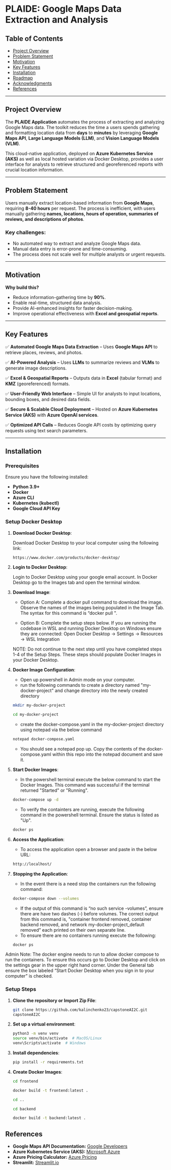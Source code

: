 # PLAIDE: Google Maps Data Extraction and Analysis

## Table of Contents
- [Project Overview](#project-overview)
- [Problem Statement](#problem-statement)
- [Motivation](#motivation)
- [Key Features](#key-features)
- [Installation](#installation)
- [Roadmap](#roadmap)
- [Acknowledgments](#acknowledgments)
- [References](#references)

---

## Project Overview

The **PLAIDE Application** automates the process of extracting and analyzing Google Maps data. The toolkit reduces the time a users spends gathering and formatting location data from **days** to **minutes** by leveraging **Google Maps API**, **Large Language Models (LLM)**, and **Vision Language Models (VLM)**.

This cloud-native application, deployed on **Azure Kubernetes Service (AKS)** as well as local hosted variation via Docker Desktop, provides a user interface for analysts to retrieve structured and georeferenced reports with crucial location information.

---

## Problem Statement

Users manually extract location-based information from **Google Maps**, requiring **8-40 hours** per request. The process is inefficient, with users manually gathering **names, locations, hours of operation, summaries of reviews, and descriptions of photos**.

### Key challenges:
- No automated way to extract and analyze Google Maps data.
- Manual data entry is error-prone and time-consuming.
- The process does not scale well for multiple analysts or urgent requests.

---

## Motivation

**Why build this?**
- Reduce information-gathering time by **90%**.
- Enable real-time, structured data analysis.
- Provide AI-enhanced insights for faster decision-making.
- Improve operational effectiveness with **Excel and geospatial reports**.

---

## Key Features

✅ **Automated Google Maps Data Extraction** – Uses **Google Maps API** to retrieve places, reviews, and photos.

✅ **AI-Powered Analysis** – Uses **LLMs** to summarize reviews and **VLMs** to generate image descriptions.

✅ **Excel & Geospatial Reports** – Outputs data in **Excel** (tabular format) and **KMZ** (georeferenced) formats.

✅ **User-Friendly Web Interface** – Simple UI for analysts to input locations, bounding boxes, and desired data fields.

✅ **Secure & Scalable Cloud Deployment** – Hosted on **Azure Kubernetes Service (AKS)** with **Azure OpenAI services**.

✅ **Optimized API Calls** – Reduces Google API costs by optimizing query requests using text search parameters.

---

## Installation

### Prerequisites
Ensure you have the following installed:
- **Python 3.9+**
- **Docker**
- **Azure CLI**
- **Kubernetes (kubectl)**
- **Google Cloud API Key**

### Setup Docker Desktop
1. **Download Docker Desktop**:

   Download Docker Desktop to your local computer using the following link:
   
   ```sh
   https://www.docker.com/products/docker-desktop/
   ```
   
3. **Login to Docker Desktop**:

   Login to Docker Desktop using your google email account. In Docker Desktop go to the Images tab and open the terminal window.

4. **Download Image**:
   
   - Option A: Complete a docker pull command to download the image. Observe the names of the images being populated in the Image Tab. The syntax for this command is “docker pull <image name>".

   - Option B: Complete the setup steps below. If you are running the codebase in WSL and running Docker Desktop on Windows ensure they are connected: Open Docker Desktop → Settings → Resources → WSL Integration

   NOTE: Do not continue to the next step until you have completed steps 1-4 of the Setup Steps. These steps should populate Docker Images in your Docker Desktop.

5. **Docker Image Configuration**:
   - Open up powershell in Admin mode on your computer.
   - run the following commands to create a directory named "my-docker-project" and change directory into the newly created directory
   
   ```sh
   mkdir my-docker-project
   ```
   
   ```sh
   cd my-docker-project
   ```
   
   - create the docker-compose.yaml in the my-docker-project directory using notepad via the below command
     
   ```sh
   notepad docker-compose.yaml 
   ```
   - You should see a notepad pop up. Copy the contents of the docker-compose.yaml within this repo into the notepad document and save it.
  
6. **Start Docker Images**:
   - In the powershell terminal execute the below command to start the Docker Images. This command was successful if the terminal returned "Started" or "Running".
   
   ```sh
   docker-compose up -d
   ```
   
   - To verify the containters are running, execute the following command in the powershell terminal. Ensure the status is listed as "Up".
   
   ```sh
   docker ps
   ```

7. **Access the Application**:
   - To access the application open a browser and paste in the below URL:
     
   ```sh
   http://localhost/
   ```

8. **Stopping the Application**:
   - In the event there is a need stop the containers run the following command:

   ```sh
   docker-compose down --volumes
   ```
   - If the output of this command is “no such service -volumes”, ensure there are have two dashes (-) before volumes. The correct output from this command is, "container frontend removed, container backend removed, and network my-docker-project_default removed” each printed on their own separate line.
   - To ensure there are no containers running execute the following:
      
   ```sh
   docker ps
   ```

Admin Note: The docker engine needs to run to allow docker compose to run the containers. To ensure this occurs go to Docker Desktop and click on the settings gear in the upper right hand corner. Under the General tab ensure the box labeled “Start Docker Desktop when you sign in to your computer” is checked. 

### Setup Steps
1. **Clone the repository or Import Zip File**:
   ```sh
   git clone https://github.com/kalinchenko23/capstoneAI2C.git
   capstoneAI2C
   ```

2. **Set up a virtual environment**:
   ```sh
   python3 -m venv venv
   source venv/bin/activate  # MacOS/Linux
   venv\Scripts\activate  # Windows
   ```

3. **Install dependencies**:
   ```sh
   pip install -r requirements.txt
   ```

4. **Create Docker Images**:
   ```sh
   cd frontend
   ```
   ```sh
   docker build -t frontend:latest .
   ```
   ```sh
   cd ..
   ```
   ```sh
   cd backend
   ```
   ```sh
   docker build -t backend:latest .
   ```





## References

- **Google Maps API Documentation:** [Google Developers](https://developers.google.com/maps/documentation/places/web-service)
- **Azure Kubernetes Service (AKS):** [Microsoft Azure](https://azure.microsoft.com/en-us/products/kubernetes-service)
- **Azure Pricing Calculator:** [Azure Pricing](https://azure.microsoft.com/en-us/pricing/calculator/)
- **Streamlit:** [Streamlit.io](https://streamlit.io/)
